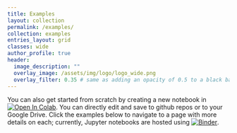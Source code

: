 ```yaml
---
title: Examples
layout: collection
permalink: /examples/
collection: examples
entries_layout: grid
classes: wide
author_profile: true
header:
  image_description: ""
  overlay_image: /assets/img/logo/logo_wide.png
  overlay_filter: 0.35 # same as adding an opacity of 0.5 to a black background
---
```


You can also get started from scratch by creating a new notebook in [![Open In Colab](https://colab.research.google.com/assets/colab-badge.svg)](https://colab.research.google.com/github/). You can directly edit and save to github repos or to your Google Drive. Click the examples below to navigate to a page with more details on each; currently, Jupyter notebooks are hosted using [![Binder](https://mybinder.org/badge_logo.svg)](https://mybinder.org/).
